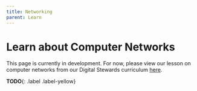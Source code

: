 ```yaml
---
title: Networking
parent: Learn
---
```


# Learn about Computer Networks

This page is currently in development. For now, please view our lesson on computer networks
from our Digital Stewards curriculum [here](https://docs.google.com/presentation/d/1efYpUrzymaL9CYRJ06KmrtZnZGhfYdAUahpo6TpdTNc/edit?usp=sharing).

**TODO**{: .label .label-yellow}
